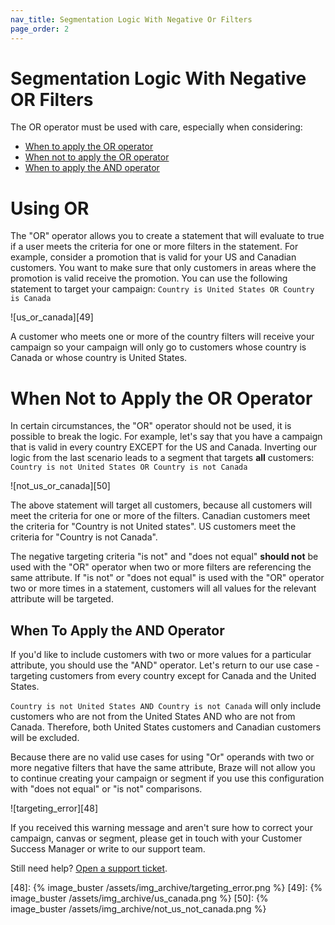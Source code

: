 ```yaml
---
nav_title: Segmentation Logic With Negative Or Filters
page_order: 2
---
```


# Segmentation Logic With Negative OR Filters

The OR operator must be used with care, especially when considering:
* [When to apply the OR operator](#using-or)
* [When not to apply the OR operator](#when-not-to-apply-the-or-operator)
* [When to apply the AND operator](when-to-apply-the-and-operator)

# Using OR

The "OR" operator allows you to create a statement that will evaluate to true if a user meets the criteria for one or more filters in the statement. For example, consider a promotion that is valid for your US and Canadian customers. You want to make sure that only customers in areas where the promotion is valid receive the promotion. You can use the following statement to target your campaign: `Country is United States OR Country is Canada`

![us_or_canada][49]

A customer who meets one or more of the country filters will receive your campaign so your campaign will only go to customers whose country is Canada or whose country is United States.

# When Not to Apply the OR Operator

In certain circumstances, the "OR" operator should not be used, it is possible to break the logic. For example, let's say that you have a campaign that is valid in every country EXCEPT for the US and Canada. Inverting our logic from the last scenario leads to a segment that targets **all** customers: `Country is not United States OR Country is not Canada`


![not_us_or_canada][50]

The above statement will target all customers, because all customers will meet the criteria for one or more of the filters. Canadian customers meet the criteria for "Country is not United states". US customers meet the criteria for "Country is not Canada".

The negative targeting criteria "is not" and "does not equal" **should not** be used with the "OR" operator when two or more filters are referencing the same attribute. If "is not" or "does not equal" is used with the "OR" operator two or more times in a statement, customers will all values for the relevant attribute will be targeted.

## When To Apply the AND Operator

If you'd like to include customers with two or more values for a particular attribute, you should use the "AND" operator. Let's return to our use case - targeting customers from every country except for Canada and the United States.

`Country is not United States AND Country is not Canada` will only include customers who are not from the United States AND who are not from Canada. Therefore, both United States customers and Canadian customers will be excluded.

Because there are no valid use cases for using "Or" operands with two or more negative filters that have the same attribute, Braze will not allow you to continue creating your campaign or segment if you use this configuration with "does not equal" or "is not" comparisons.

![targeting_error][48]

If you received this warning message and aren't sure how to correct your campaign, canvas or segment, please get in touch with your Customer Success Manager or write to our support team.

Still need help? [Open a support ticket]({{site.baseurl}}/support_contact/).

[48]: {% image_buster /assets/img_archive/targeting_error.png %}
[49]: {% image_buster /assets/img_archive/us_canada.png %}
[50]: {% image_buster /assets/img_archive/not_us_not_canada.png %}
